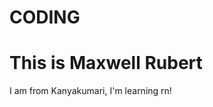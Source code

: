 # CODING

<!DOCTYPE html>
<html>
<head>
<title>Page Title</title>
</head>
<body>

<h1>This is Maxwell Rubert</h1>
<p>I am from Kanyakumari, I'm learning rn!</p>

</body>
</html>
